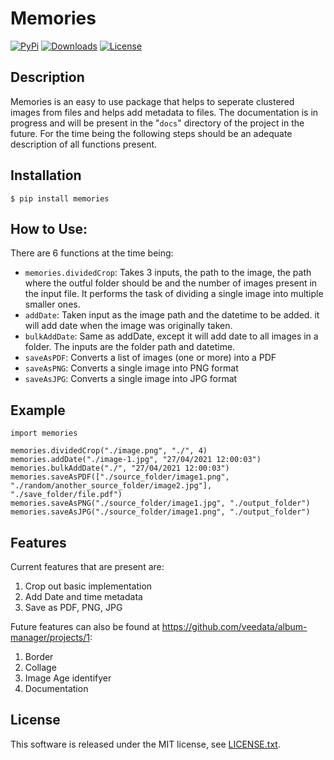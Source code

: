 Memories
======

[![PyPi](https://img.shields.io/pypi/v/memories.svg)](https://pypi.org/project/memories/)
[![Downloads](https://pepy.tech/badge/memories)](https://pepy.tech/project/memories)
[![License](https://img.shields.io/github/license/veedata/album-manager)](https://github.com/veedata/album-manager/blob/main/LICENSE.txt)

Description
------

Memories is an easy to use package that helps to seperate clustered images from files and helps add metadata to files. The documentation is in progress and will be present in the "``docs``" directory of the project in the future. For the time being the following steps should be an adequate description of all functions present.

Installation
------

    $ pip install memories

How to Use:
------
There are 6 functions at the time being:
* ``memories.dividedCrop``: Takes 3 inputs, the path to the image, the path where the outful folder should be and the number of images present in the input file. It performs the task of dividing a single image into multiple smaller ones. 
* ``addDate``: Taken input as the image path and the datetime to be added. it will add date when the image was originally taken.
* ``bulkAddDate``: Same as addDate, except it will add date to all images in a folder. The inputs are the folder path and datetime.
* ``saveAsPDF``: Converts a list of images (one or more) into a PDF
* ``saveAsPNG``: Converts a single image into PNG format
* ``saveAsJPG``: Converts a single image into JPG format

Example
------
  
    import memories

    memories.dividedCrop("./image.png", "./", 4)
    memories.addDate("./image-1.jpg", "27/04/2021 12:00:03")
    memories.bulkAddDate("./", "27/04/2021 12:00:03")
    memories.saveAsPDF(["./source_folder/image1.png", "./random/another_source_folder/image2.jpg"], "./save_folder/file.pdf")
    memories.saveAsPNG("./source_folder/image1.jpg", "./output_folder")
    memories.saveAsJPG("./source_folder/image1.png", "./output_folder")


Features
------

Current features that are present are: 
1. Crop out basic implementation
2. Add Date and time metadata 
3. Save as PDF, PNG, JPG

Future features can also be found at https://github.com/veedata/album-manager/projects/1:
1. Border
2. Collage
3. Image Age identifyer
4. Documentation

License
------
This software is released under the MIT license, see [LICENSE.txt](https://github.com/veedata/album-manager/blob/main/LICENSE.txt).
